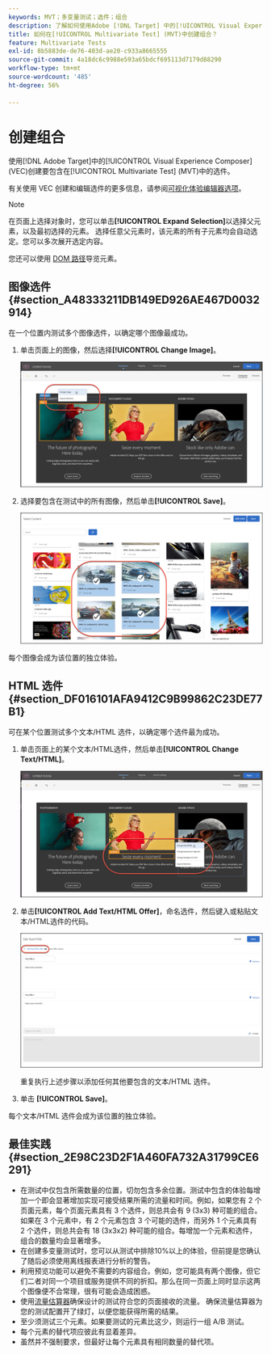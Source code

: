 ```yaml
---
keywords: MVT；多变量测试；选件；组合
description: 了解如何使用Adobe [!DNL Target] 中的[!UICONTROL Visual Experience Composer] (VEC)来创建要包含在[!UICONTROL Multivariate Test] (MVT)中的选件。
title: 如何在[!UICONTROL Multivariate Test] (MVT)中创建组合？
feature: Multivariate Tests
exl-id: 8b5883de-de76-403d-ae20-c933a8665555
source-git-commit: 4a18dc6c9988e593a65bdcf695113d7179d88290
workflow-type: tm+mt
source-wordcount: '485'
ht-degree: 56%

---
```


# 创建组合

使用[!DNL Adobe Target]中的[!UICONTROL Visual Experience Composer] (VEC)创建要包含在[!UICONTROL Multivariate Test] (MVT)中的选件。

有关使用 VEC 创建和编辑选件的更多信息，请参阅[可视化体验编辑器选项](/help/main/c-experiences/c-visual-experience-composer/viztarget-options.md)。

>[!NOTE]
>
>在页面上选择对象时，您可以单击&#x200B;**[!UICONTROL Expand Selection]**&#x200B;以选择父元素，以及最初选择的元素。 选择任意父元素时，该元素的所有子元素均会自动选定。您可以多次展开选定内容。
>
>您还可以使用 [DOM 路径](/help/main/c-experiences/c-visual-experience-composer/viztarget-options.md#dom-path)导览元素。

## 图像选件 {#section_A48333211DB149ED926AE467D0032914}

在一个位置内测试多个图像选件，以确定哪个图像最成功。

1. 单击页面上的图像，然后选择&#x200B;**[!UICONTROL Change Image]**。

   ![“更改图像”选项](/help/main/c-activities/c-multivariate-testing/t-create-multivariate-test/assets/changeimage.png)

1. 选择要包含在测试中的所有图像，然后单击&#x200B;**[!UICONTROL Save]**。

   ![用于添加图像的“选择内容”对话框](/help/main/c-activities/c-multivariate-testing/t-create-multivariate-test/assets/addimage.png)

每个图像会成为该位置的独立体验。

## HTML 选件 {#section_DF016101AFA9412C9B99862C23DE77B1}

可在某个位置测试多个文本/HTML 选件，以确定哪个选件最为成功。

1. 单击页面上的某个文本/HTML选件，然后单击&#x200B;**[!UICONTROL Change Text/HTML]**。

   ![更改文本/HTML](/help/main/c-activities/c-multivariate-testing/t-create-multivariate-test/assets/changehtml.png)

1. 单击&#x200B;**[!UICONTROL Add Text/HTML Offer]**，命名选件，然后键入或粘贴文本/HTML选件的代码。

   ![编辑选件](/help/main/c-activities/c-multivariate-testing/t-create-multivariate-test/assets/editoffers.png)

   重复执行上述步骤以添加任何其他要包含的文本/HTML 选件。

1. 单击 **[!UICONTROL Save]**。

每个文本/HTML 选件会成为该位置的独立体验。

## 最佳实践 {#section_2E98C23D2F1A460FA732A31799CE6291}

* 在测试中仅包含所需数量的位置，切勿包含多余位置。测试中包含的体验每增加一个即会显著增加实现可接受结果所需的流量和时间。例如，如果您有 2 个页面元素，每个页面元素具有 3 个选件，则总共会有 9 (3x3) 种可能的组合。如果在 3 个元素中，有 2 个元素包含 3 个可能的选件，而另外 1 个元素具有 2 个选件，则总共会有 18 (3x3x2) 种可能的组合。每增加一个元素和选件，组合的数量均会显著增多。
* 在创建多变量测试时，您可以从测试中排除10%以上的体验，但前提是您确认了随后必须使用离线报表进行分析的警告。
* 利用预览功能可以避免不需要的内容组合。例如，您可能具有两个图像，但它们二者对同一个项目或服务提供不同的折扣。那么在同一页面上同时显示这两个图像便不合常理，很有可能会造成困惑。
* 使用[流量估算器](/help/main/c-activities/c-multivariate-testing/t-create-multivariate-test/traffic-estimator.md)确保设计的测试符合您的页面接收的流量。 确保流量估算器为您的测试配置开了绿灯，以便您能获得所需的结果。
* 至少须测试三个元素。如果要测试的元素比这少，则运行一组 A/B 测试。
* 每个元素的替代项应彼此有显着差异。
* 虽然并不强制要求，但最好让每个元素具有相同数量的替代项。

